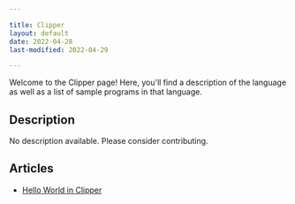 ```yaml
---

title: Clipper
layout: default
date: 2022-04-28
last-modified: 2022-04-29

---
```


Welcome to the Clipper page! Here, you'll find a description of the language as well as a list of sample programs in that language.

## Description

No description available. Please consider contributing.

## Articles

- [Hello World in Clipper](https://sampleprograms.io/projects/hello-world/clipper)
